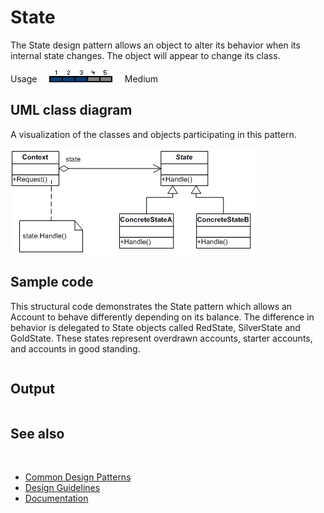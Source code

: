 # State

The State design pattern allows an object to alter its behavior when its internal state changes. The object will appear to change its class.

Usage     ![Usage](/pictures/usage3.png)     Medium

## UML class diagram

A visualization of the classes and objects participating in this pattern.

![diagram](/pictures/diagrams/uml/design_patterns/state.png)

## Sample code

This structural code demonstrates the State pattern which allows an Account to behave differently depending on its balance. The difference in behavior is delegated to State objects called RedState, SilverState and GoldState. These states represent overdrawn accounts, starter accounts, and accounts in good standing.

```cpp

```

## Output

```

```

## See also
​
* [Common Design Patterns](/docs/documentation/design_guidelines/common_design_patterns)
* [Design Guidelines](/docs/documentation/design_guidelines)
* [Documentation](/docs/documentation)
